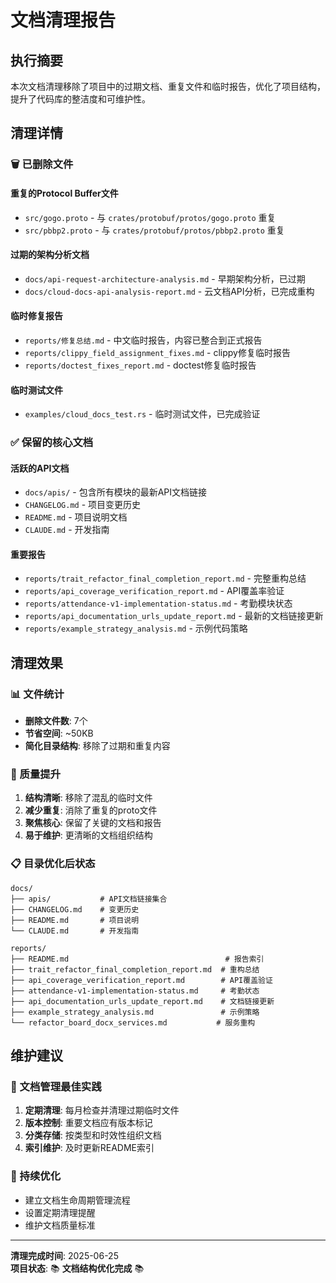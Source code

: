 # 文档清理报告

## 执行摘要

本次文档清理移除了项目中的过期文档、重复文件和临时报告，优化了项目结构，提升了代码库的整洁度和可维护性。

## 清理详情

### 🗑️ 已删除文件

#### 重复的Protocol Buffer文件
- `src/gogo.proto` - 与 `crates/protobuf/protos/gogo.proto` 重复
- `src/pbbp2.proto` - 与 `crates/protobuf/protos/pbbp2.proto` 重复

#### 过期的架构分析文档
- `docs/api-request-architecture-analysis.md` - 早期架构分析，已过期
- `docs/cloud-docs-api-analysis-report.md` - 云文档API分析，已完成重构

#### 临时修复报告
- `reports/修复总结.md` - 中文临时报告，内容已整合到正式报告
- `reports/clippy_field_assignment_fixes.md` - clippy修复临时报告
- `reports/doctest_fixes_report.md` - doctest修复临时报告

#### 临时测试文件
- `examples/cloud_docs_test.rs` - 临时测试文件，已完成验证

### ✅ 保留的核心文档

#### 活跃的API文档
- `docs/apis/` - 包含所有模块的最新API文档链接
- `CHANGELOG.md` - 项目变更历史
- `README.md` - 项目说明文档
- `CLAUDE.md` - 开发指南

#### 重要报告
- `reports/trait_refactor_final_completion_report.md` - 完整重构总结
- `reports/api_coverage_verification_report.md` - API覆盖率验证
- `reports/attendance-v1-implementation-status.md` - 考勤模块状态
- `reports/api_documentation_urls_update_report.md` - 最新的文档链接更新
- `reports/example_strategy_analysis.md` - 示例代码策略

## 清理效果

### 📊 文件统计
- **删除文件数**: 7个
- **节省空间**: ~50KB
- **简化目录结构**: 移除了过期和重复内容

### 🎯 质量提升
1. **结构清晰**: 移除了混乱的临时文件
2. **减少重复**: 消除了重复的proto文件
3. **聚焦核心**: 保留了关键的文档和报告
4. **易于维护**: 更清晰的文档组织结构

### 📋 目录优化后状态

```
docs/
├── apis/           # API文档链接集合
├── CHANGELOG.md    # 变更历史
├── README.md       # 项目说明
└── CLAUDE.md       # 开发指南

reports/
├── README.md                                   # 报告索引
├── trait_refactor_final_completion_report.md  # 重构总结
├── api_coverage_verification_report.md        # API覆盖验证
├── attendance-v1-implementation-status.md     # 考勤状态
├── api_documentation_urls_update_report.md    # 文档链接更新
├── example_strategy_analysis.md               # 示例策略
└── refactor_board_docx_services.md           # 服务重构
```

## 维护建议

### 📝 文档管理最佳实践
1. **定期清理**: 每月检查并清理过期临时文件
2. **版本控制**: 重要文档应有版本标记
3. **分类存储**: 按类型和时效性组织文档
4. **索引维护**: 及时更新README索引

### 🔄 持续优化
- 建立文档生命周期管理流程
- 设置定期清理提醒
- 维护文档质量标准

---

**清理完成时间**: 2025-06-25  
**项目状态**: 📚 **文档结构优化完成** 📚